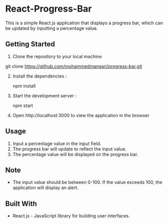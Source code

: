 # React-Progress-Bar

This is a simple React.js application that displays a progress bar, which can be updated by inputting a percentage value.


## Getting Started
1. Clone the repository to your local machine

git clone https://github.com/mohammedmangari/progress-bar.git

2. Install the dependencies :

      npm install

3. Start the development server :

      npm start

4. Open http://localhost:3000 to view the application in the browser


## Usage
1. Input a percentage value in the input field.
2. The progress bar will update to reflect the input value.
3. The percentage value will be displayed on the progress bar.

## Note
* The input value should be between 0-100. If the value exceeds 100, the application will display an alert.

## Built With
* React.js - JavaScript library for building user interfaces.

